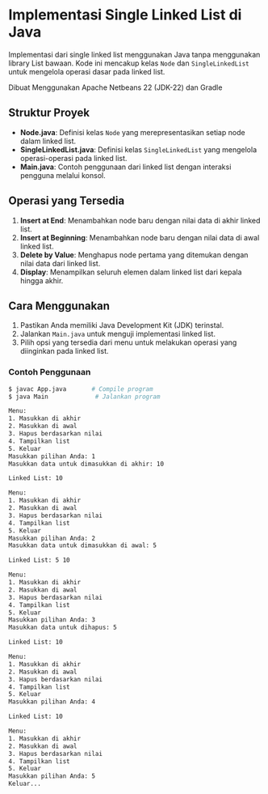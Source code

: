 # Implementasi Single Linked List di Java

Implementasi dari single linked list menggunakan Java tanpa menggunakan library List bawaan. Kode ini mencakup kelas `Node` dan `SingleLinkedList` untuk mengelola operasi dasar pada linked list.

Dibuat Menggunakan Apache Netbeans 22 (JDK-22) dan Gradle

## Struktur Proyek

- **Node.java**: Definisi kelas `Node` yang merepresentasikan setiap node dalam linked list.
- **SingleLinkedList.java**: Definisi kelas `SingleLinkedList` yang mengelola operasi-operasi pada linked list.
- **Main.java**: Contoh penggunaan dari linked list dengan interaksi pengguna melalui konsol.

## Operasi yang Tersedia

1. **Insert at End**: Menambahkan node baru dengan nilai data di akhir linked list.
2. **Insert at Beginning**: Menambahkan node baru dengan nilai data di awal linked list.
3. **Delete by Value**: Menghapus node pertama yang ditemukan dengan nilai data dari linked list.
4. **Display**: Menampilkan seluruh elemen dalam linked list dari kepala hingga akhir.

## Cara Menggunakan

1. Pastikan Anda memiliki Java Development Kit (JDK) terinstal.
2. Jalankan `Main.java` untuk menguji implementasi linked list.
3. Pilih opsi yang tersedia dari menu untuk melakukan operasi yang diinginkan pada linked list.

### Contoh Penggunaan

```bash
$ javac App.java       # Compile program
$ java Main             # Jalankan program

Menu:
1. Masukkan di akhir
2. Masukkan di awal
3. Hapus berdasarkan nilai
4. Tampilkan list
5. Keluar
Masukkan pilihan Anda: 1
Masukkan data untuk dimasukkan di akhir: 10

Linked List: 10

Menu:
1. Masukkan di akhir
2. Masukkan di awal
3. Hapus berdasarkan nilai
4. Tampilkan list
5. Keluar
Masukkan pilihan Anda: 2
Masukkan data untuk dimasukkan di awal: 5

Linked List: 5 10

Menu:
1. Masukkan di akhir
2. Masukkan di awal
3. Hapus berdasarkan nilai
4. Tampilkan list
5. Keluar
Masukkan pilihan Anda: 3
Masukkan data untuk dihapus: 5

Linked List: 10

Menu:
1. Masukkan di akhir
2. Masukkan di awal
3. Hapus berdasarkan nilai
4. Tampilkan list
5. Keluar
Masukkan pilihan Anda: 4

Linked List: 10

Menu:
1. Masukkan di akhir
2. Masukkan di awal
3. Hapus berdasarkan nilai
4. Tampilkan list
5. Keluar
Masukkan pilihan Anda: 5
Keluar...
